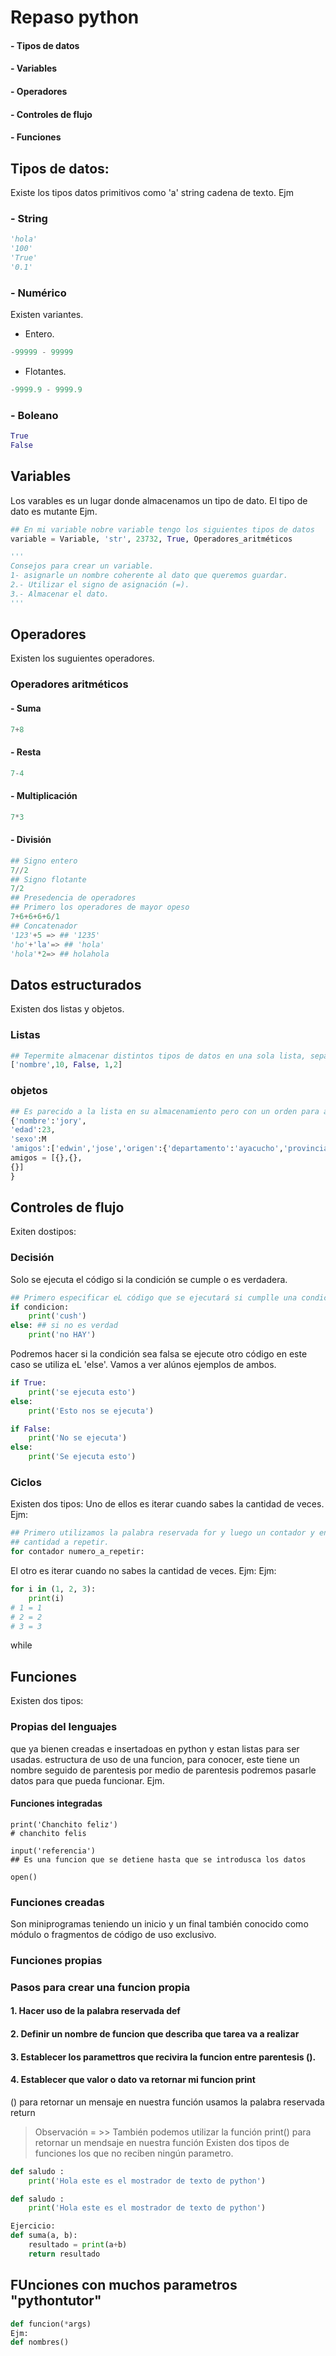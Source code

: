 # **Repaso python**
#### - Tipos de datos
#### - Variables
#### - Operadores
#### - Controles de flujo
#### - Funciones

## Tipos de datos:
Existe los tipos datos primitivos como 'a' string cadena de texto. Ejm
### - String
```python
'hola'
'100'
'True'
'0.1'
```
### - Numérico
Existen variantes.
- Entero.
```python
-99999 - 99999
```
- Flotantes.
```python
-9999.9 - 9999.9
```
### - Boleano
```python
True
False
```
## Variables
Los varables es un lugar donde almacenamos un tipo de dato. El tipo de dato es mutante Ejm.
```python
## En mi variable nobre variable tengo los siguientes tipos de datos
variable = Variable, 'str', 23732, True, Operadores_aritméticos
```
``` python
'''
Consejos para crear un variable.
1- asignarle un nombre coherente al dato que queremos guardar.
2.- Utilizar el signo de asignación (=).
3.- Almacenar el dato.
'''
```
## Operadores
Existen los suguientes operadores.
### Operadores aritméticos
#### - Suma
```python
7+8
```
#### - Resta
```python
7-4
```
#### - Multiplicación
```python
7*3
```
#### - División
```python
## Signo entero
7//2
## Signo flotante
7/2
## Presedencia de operadores
## Primero los operadores de mayor opeso
7+6+6+6+6/1
## Concatenador
'123'+5 => ## '1235'
'ho'+'la'=> ## 'hola'
'hola'*2=> ## holahola
```
## Datos estructurados
Existen dos listas y objetos.
### Listas
```python
## Tepermite almacenar distintos tipos de datos en una sola lista, separados por coma
['nombre',10, False, 1,2]
```
### objetos
```python
## Es parecido a la lista en su almacenamiento pero con un orden para almacenar datos en un objeto necesitamos especificar un indicce y un valor clave=>valor, ademas combina ambas estructuras. 
{'nombre':'jory',
'edad':23,
'sexo':M
'amigos':['edwin','jose','origen':{'departamento':'ayacucho','provincia':'Lucanas'}]
amigos = [{},{},
{}]
}
```
## Controles de flujo
Exiten dostipos:
### Decisión
Solo se ejecuta el código si la condición se cumple o es verdadera.
```python
## Primero especificar eL código que se ejecutará si cumplle una condición.
if condicion:
    print('cush')
else: ## si no es verdad
    print('no HAY')
```
Podremos hacer si la condición sea falsa se ejecute otro código en este caso se utiliza eL 'else'.
Vamos a ver alúnos ejemplos de ambos.
```python
if True:
    print('se ejecuta esto')
else:
    print('Esto nos se ejecuta')
```
```python
if False:
    print('No se ejecuta')
else:
    print('Se ejecuta esto')
```
### Ciclos
Existen dos tipos:
Uno de ellos es iterar cuando sabes la cantidad de veces.
Ejm:
```python
## Primero utilizamos la palabra reservada for y luego un contador y en siguiente
## cantidad a repetir.
for contador numero_a_repetir:

```
El otro es iterar cuando no sabes la cantidad de veces. Ejm:
Ejm:
```python
for i in (1, 2, 3):
    print(i)
# 1 = 1
# 2 = 2
# 3 = 3
```
while
## Funciones
Existen dos tipos:
### Propias del lenguajes
que ya bienen creadas e insertadoas en python y estan listas para ser usadas.
estructura de uso de una funcion, para conocer, este tiene un nombre seguido de parentesis
por medio de parentesis podremos pasarle datos para que pueda funcionar. Ejm.
#### Funciones integradas

```pyhton
print('Chanchito feliz')
# chanchito felis
```
```pyhton
input('referencia')
## Es una funcion que se detiene hasta que se introdusca los datos
```
```pyhton
open()
```


### Funciones creadas
Son miniprogramas teniendo un inicio y un final también conocido
como módulo o fragmentos de código de uso exclusivo.
### Funciones propias
### Pasos para crear una funcion propia
#### 1. Hacer uso de la palabra  reservada def
#### 2. Definir un nombre de funcion que describa que tarea va  a realizar
#### 3. Establecer los paramettros que recivira la funcion entre parentesis ().
#### 4. Establecer que valor o dato va retornar mi funcion print
() para retornar un mensaje  en nuestra función usamos la palabra reservada return
> Observación = >> También podemos utilizar la función print() para retornar un mendsaje en nuestra función
Existen dos tipos de funciones los que no reciben ningún parametro.

```python
def saludo :
    print('Hola este es el mostrador de texto de python')
```

```python
def saludo :
    print('Hola este es el mostrador de texto de python')
```
```python
Ejercicio:
def suma(a, b):
    resultado = print(a+b)
    return resultado
```
## FUnciones con muchos parametros "pythontutor"
```python
def funcion(*args)
Ejm:
def nombres()
```
